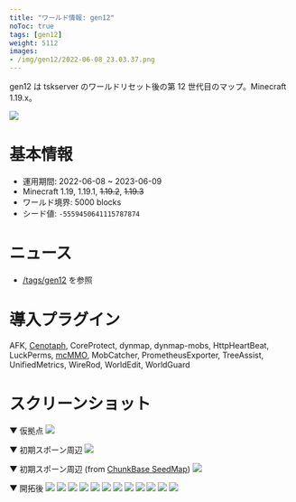 ```yaml
---
title: "ワールド情報: gen12"
noToc: true
tags: [gen12]
weight: 5112
images:
- /img/gen12/2022-06-08_23.03.37.png
---
```


gen12 は tskserver のワールドリセット後の第 12 世代目のマップ。Minecraft 1.19.x。
<!--more-->

![](/img/gen12/2022-06-08_23.03.37.png)

# 基本情報
- 運用期間: 2022-06-08 ~ 2023-06-09
- Minecraft 1.19, 1.19.1, ~~1.19.2~~, ~~1.19.3~~
- ワールド境界: 5000 blocks
- シード値: `-5559450641115787874`

# ニュース
- [/tags/gen12](/tags/gen12) を参照

# 導入プラグイン
AFK, [Cenotaph](/plugins/cenotaph), CoreProtect, dynmap, dynmap-mobs, HttpHeartBeat, LuckPerms, [mcMMO](/plugins/mcMMO), MobCatcher, PrometheusExporter, TreeAssist, UnifiedMetrics, WireRod, WorldEdit, WorldGuard

# スクリーンショット
▼ 仮拠点
![](/img/gen12/2022-06-11_14.10.44.png)

▼ 初期スポーン周辺
![](/img/gen12/2022-06-11_16.28.02.png)

▼ 初期スポーン周辺 (from [ChunkBase SeedMap](https://www.chunkbase.com/apps/seed-map))
![](/img/gen12/respawn.png)

▼ 開拓後
![](/img/gen12/2023-06-01_19.21.48.png)
![](/img/gen12/2023-06-01_19.23.50.png)
![](/img/gen12/2023-06-08_17.55.05.png)
![](/img/gen12/2023-06-08_17.55.29.png)
![](/img/gen12/2023-06-08_17.55.52.png)
![](/img/gen12/2023-06-01_20.34.53.png)
![](/img/gen12/2023-06-01_20.35.30.png)
![](/img/gen12/2023-06-08_17.56.46.png)
![](/img/gen12/2023-06-08_18.05.38.png)
![](/img/gen12/2023-06-08_18.11.14.png)
![](/img/gen12/2023-06-01_20.40.05.png)
![](/img/gen12/2023-06-01_20.50.53.png)
